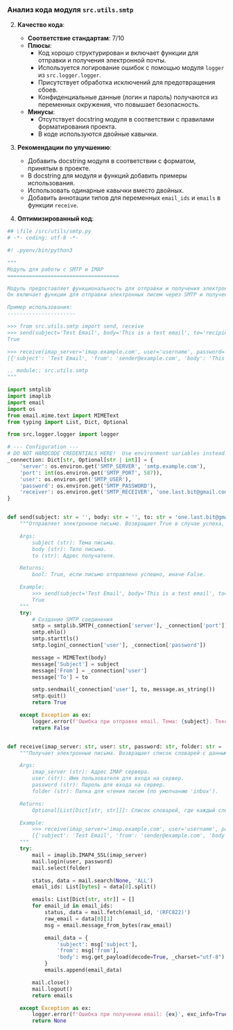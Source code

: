### **Анализ кода модуля `src.utils.smtp`**

2. **Качество кода**:
   - **Соответствие стандартам**: 7/10
   - **Плюсы**:
     - Код хорошо структурирован и включает функции для отправки и получения электронной почты.
     - Используется логирование ошибок с помощью модуля `logger` из `src.logger.logger`.
     - Присутствует обработка исключений для предотвращения сбоев.
     - Конфиденциальные данные (логин и пароль) получаются из переменных окружения, что повышает безопасность.
   - **Минусы**:
     - Отсутствует docstring модуля в соответствии с правилами форматирования проекта.
     - В коде используются двойные кавычки.

3. **Рекомендации по улучшению**:
   - Добавить docstring модуля в соответствии с форматом, принятым в проекте.
   - В docstring для модуля и функций добавить примеры использования.
   - Использовать одинарные кавычки вместо двойных.
   - Добавить аннотации типов для переменных `email_ids` и `emails` в функции `receive`.

4. **Оптимизированный код**:

```python
## \file /src/utils/smtp.py
# -*- coding: utf-8 -*-

#! .pyenv/bin/python3

"""
Модуль для работы с SMTP и IMAP
====================================

Модуль предоставляет функциональность для отправки и получения электронной почты с использованием SMTP и IMAP серверов.
Он включает функции для отправки электронных писем через SMTP и получения электронных писем через IMAP.

Пример использования:
----------------------

>>> from src.utils.smtp import send, receive
>>> send(subject='Test Email', body='This is a test email', to='recipient@example.com')
True

>>> receive(imap_server='imap.example.com', user='username', password='password', folder='INBOX')
[{'subject': 'Test Email', 'from': 'sender@example.com', 'body': 'This is a test email'}]

.. module:: src.utils.smtp
"""

import smtplib
import imaplib
import email
import os
from email.mime.text import MIMEText
from typing import List, Dict, Optional

from src.logger.logger import logger

# --- Configuration ---
# DO NOT HARDCODE CREDENTIALS HERE!  Use environment variables instead.
_connection: Dict[str, Optional[str | int]] = {
    'server': os.environ.get('SMTP_SERVER', 'smtp.example.com'),
    'port': int(os.environ.get('SMTP_PORT', 587)),
    'user': os.environ.get('SMTP_USER'),
    'password': os.environ.get('SMTP_PASSWORD'),
    'receiver': os.environ.get('SMTP_RECEIVER', 'one.last.bit@gmail.com')
}


def send(subject: str = '', body: str = '', to: str = 'one.last.bit@gmail.com') -> bool:
    """Отправляет электронное письмо. Возвращает True в случае успеха, False в противном случае. Логирует ошибки.

    Args:
        subject (str): Тема письма.
        body (str): Тело письма.
        to (str): Адрес получателя.

    Returns:
        bool: True, если письмо отправлено успешно, иначе False.

    Example:
        >>> send(subject='Test Email', body='This is a test email', to='recipient@example.com')
        True
    """
    try:
        # Создание SMTP соединения
        smtp = smtplib.SMTP(_connection['server'], _connection['port'])
        smtp.ehlo()
        smtp.starttls()
        smtp.login(_connection['user'], _connection['password'])

        message = MIMEText(body)
        message['Subject'] = subject
        message['From'] = _connection['user']
        message['To'] = to

        smtp.sendmail(_connection['user'], to, message.as_string())
        smtp.quit()
        return True

    except Exception as ex:
        logger.error(f'Ошибка при отправке email. Тема: {subject}. Текст: {body}. Ошибка: {ex}', exc_info=True)
        return False


def receive(imap_server: str, user: str, password: str, folder: str = 'inbox') -> Optional[List[Dict[str, str]]]:
    """Получает электронные письма. Возвращает список словарей с данными писем в случае успеха, None в противном случае. Логирует ошибки.

    Args:
        imap_server (str): Адрес IMAP сервера.
        user (str): Имя пользователя для входа на сервер.
        password (str): Пароль для входа на сервер.
        folder (str): Папка для чтения писем (по умолчанию 'inbox').

    Returns:
        Optional[List[Dict[str, str]]]: Список словарей, где каждый словарь содержит данные одного письма (тема, отправитель, текст). Возвращает None в случае ошибки.

    Example:
        >>> receive(imap_server='imap.example.com', user='username', password='password', folder='INBOX')
        [{'subject': 'Test Email', 'from': 'sender@example.com', 'body': 'This is a test email'}]
    """
    try:
        mail = imaplib.IMAP4_SSL(imap_server)
        mail.login(user, password)
        mail.select(folder)

        status, data = mail.search(None, 'ALL')
        email_ids: List[bytes] = data[0].split()

        emails: List[Dict[str, str]] = []
        for email_id in email_ids:
            status, data = mail.fetch(email_id, '(RFC822)')
            raw_email = data[0][1]
            msg = email.message_from_bytes(raw_email)

            email_data = {
                'subject': msg['subject'],
                'from': msg['from'],
                'body': msg.get_payload(decode=True, _charset="utf-8").decode('utf-8', 'ignore')  # Decode & handle potential errors
            }
            emails.append(email_data)

        mail.close()
        mail.logout()
        return emails

    except Exception as ex:
        logger.error(f'Ошибка при получении email: {ex}', exc_info=True)
        return None